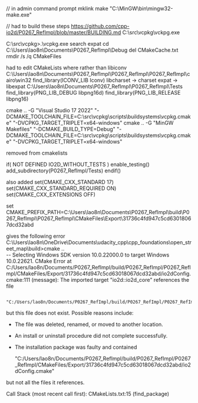 // in admin command prompt
mklink make "C:\MinGW\bin\mingw32-make.exe"

// had to build these steps
https://github.com/cpp-io2d/P0267_RefImpl/blob/master/BUILDING.md
C:\src\vcpkg\vckpg.exe

C:\src\vcpkg>.\vcpkg.exe search expat
cd C:\Users\lao8n\Documents\P0267_RefImpl\Debug
del CMakeCache.txt
rmdir /s /q CMakeFiles

had to edit CMakeLists where rather than libiconv C:\Users\lao8n\Documents\P0267_RefImpl\P0267_RefImpl\P0267_RefImpl\cairo\win32
find_library(ICONV_LIB Iconv)
libcharset -> charset
expat -> libexpat
C:\Users\lao8n\Documents\P0267_RefImpl\P0267_RefImpl\Tests
	find_library(PNG_LIB_DEBUG libpng16d)
	find_library(PNG_LIB_RELEASE libpng16)

cmake .. -G "Visual Studio 17 2022" "-DCMAKE_TOOLCHAIN_FILE=C:\src\vcpkg\scripts\buildsystems\vcpkg.cmake" "-DVCPKG_TARGET_TRIPLET=x64-windows" 
cmake .. -G "MinGW Makefiles" "-DCMAKE_BUILD_TYPE=Debug" "-DCMAKE_TOOLCHAIN_FILE=C:\src\vcpkg\scripts\buildsystems\vcpkg.cmake" "-DVCPKG_TARGET_TRIPLET=x64-windows"

removed from cmakelists

if( NOT DEFINED IO2D_WITHOUT_TESTS )
	enable_testing()
	add_subdirectory(P0267_RefImpl/Tests)
endif()

also added
	set(CMAKE_CXX_STANDARD 17)
	set(CMAKE_CXX_STANDARD_REQUIRED ON)
	set(CMAKE_CXX_EXTENSIONS OFF)

set CMAKE_PREFIX_PATH=C:\Users\lao8n\Documents\P0267_RefImpl\build\P0267_RefImpl\P0267_RefImpl\CMakeFiles\Export\31736c4fd947c5cd63018067dcd32abd

gives the following error 
C:\Users\lao8n\OneDrive\Documents\udacity_cpp\cpp_foundations\open_street_map\build>cmake ..                                                                                        
-- Selecting Windows SDK version 10.0.22000.0 to target Windows 10.0.22621.
CMake Error at C:/Users/lao8n/Documents/P0267_RefImpl/build/P0267_RefImpl/P0267_RefImpl/CMakeFiles/Export/31736c4fd947c5cd63018067dcd32abd/io2dConfig.cmake:111 (message):
  The imported target "io2d::io2d_core" references the file

     "C:/Users/lao8n/Documents/P0267_RefImpl/build/P0267_RefImpl/P0267_RefImpl/lib/io2d_core.lib"

  but this file does not exist.  Possible reasons include:

  * The file was deleted, renamed, or moved to another location.

  * An install or uninstall procedure did not complete successfully.

  * The installation package was faulty and contained

     "C:/Users/lao8n/Documents/P0267_RefImpl/build/P0267_RefImpl/P0267_RefImpl/CMakeFiles/Export/31736c4fd947c5cd63018067dcd32abd/io2dConfig.cmake"

  but not all the files it references.

Call Stack (most recent call first):
  CMakeLists.txt:15 (find_package)
